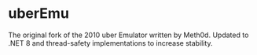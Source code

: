 # uberEmu
The original fork of the 2010 uber Emulator written by Meth0d. Updated to .NET 8 and thread-safety implementations to increase stability.
